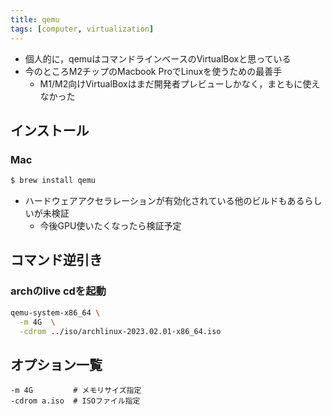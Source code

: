 ```yaml
---
title: qemu
tags: [computer, virtualization]
---
```


- 個人的に，qemuはコマンドラインベースのVirtualBoxと思っている
- 今のところM2チップのMacbook ProでLinuxを使うための最善手
	- M1/M2向けVirtualBoxはまだ開発者プレビューしかなく，まともに使えなかった

<!--more-->

## インストール

### Mac
```bash
$ brew install qemu
```
- ハードウェアアクセラレーションが有効化されている他のビルドもあるらしいが未検証
	- 今後GPU使いたくなったら検証予定

## コマンド逆引き

### archのlive cdを起動
```bash
qemu-system-x86_64 \
  -m 4G  \
  -cdrom ../iso/archlinux-2023.02.01-x86_64.iso
```

## オプション一覧
```
-m 4G         # メモリサイズ指定
-cdrom a.iso  # ISOファイル指定
```